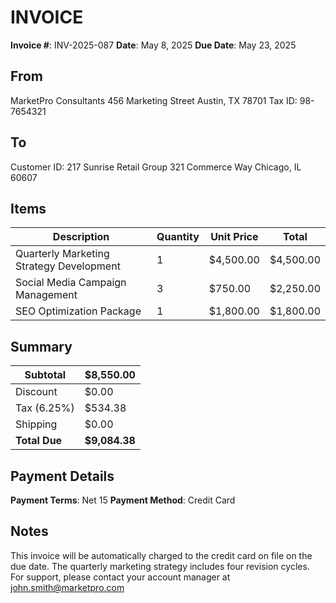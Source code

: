 # INVOICE

**Invoice #**: INV-2025-087
**Date**: May 8, 2025
**Due Date**: May 23, 2025

## From

MarketPro Consultants
456 Marketing Street
Austin, TX 78701
Tax ID: 98-7654321

## To

Customer ID: 217
Sunrise Retail Group
321 Commerce Way
Chicago, IL 60607

## Items

| Description                              | Quantity | Unit Price | Total     |
| ---------------------------------------- | -------- | ---------- | --------- |
| Quarterly Marketing Strategy Development | 1        | $4,500.00  | $4,500.00 |
| Social Media Campaign Management         | 3        | $750.00    | $2,250.00 |
| SEO Optimization Package                 | 1        | $1,800.00  | $1,800.00 |

## Summary

| Subtotal      | $8,550.00     |
| ------------- | ------------- |
| Discount      | $0.00         |
| Tax (6.25%)   | $534.38       |
| Shipping      | $0.00         |
| **Total Due** | **$9,084.38** |

## Payment Details

**Payment Terms**: Net 15
**Payment Method**: Credit Card

## Notes

This invoice will be automatically charged to the credit card on file on the due date.
The quarterly marketing strategy includes four revision cycles.
For support, please contact your account manager at john.smith@marketpro.com
